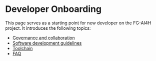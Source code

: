 # Developer Onboarding

This page serves as a starting point for new developer on the FG-AI4H project. It introduces the following topics:

*   [Governance and collaboration](/wiki/spaces/OCI/pages/14844060/Governance+and+collaboration)
*   [Software development guidelines](Software+Sevelopment+Guidelines.md)
*   [Toolchain](/wiki/spaces/OCI/pages/15466538/Toolchain)
*   [FAQ](/wiki/spaces/OCI/pages/15499324/FAQ)
